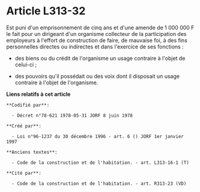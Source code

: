 # Article L313-32

Est puni d'un emprisonnement de cinq ans et d'une amende de 1 000 000 F le fait pour un dirigeant d'un organisme collecteur
de la participation des employeurs à l'effort de construction de faire, de mauvaise foi, à des fins personnelles directes ou
indirectes et dans l'exercice de ses fonctions :

- des biens ou du crédit de l'organisme un usage contraire à l'objet de celui-ci ;

- des pouvoirs qu'il possédait ou des voix dont il disposait un usage contraire à l'objet de l'organisme.

**Liens relatifs à cet article**

	**Codifié par**:

	  - Décret n°78-621 1978-05-31 JORF 8 juin 1978

	**Créé par**:

	  - Loi n°96-1237 du 30 décembre 1996 - art. 6 () JORF 1er janvier 1997

	**Anciens textes**:

	  - Code de la construction et de l'habitation. - art. L313-16-1 (T)

	**Cité par**:

	  - Code de la construction et de l'habitation. - art. R313-23 (VD)
